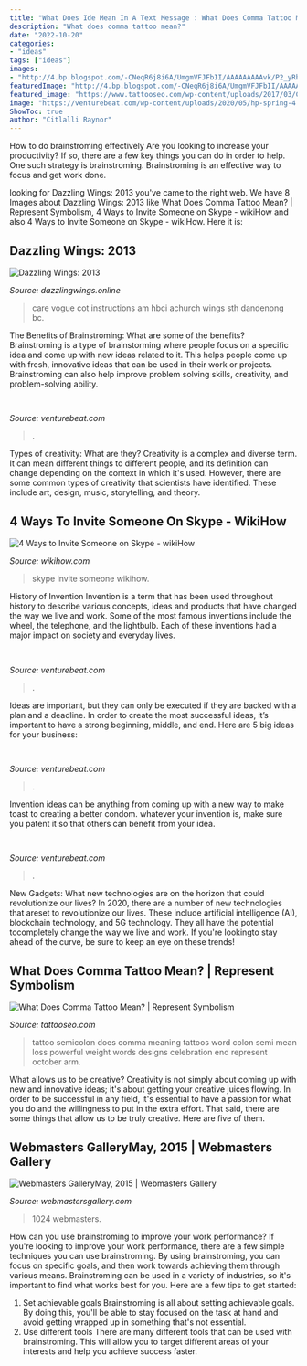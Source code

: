```yaml
---
title: "What Does Ide Mean In A Text Message : What Does Comma Tattoo Mean?"
description: "What does comma tattoo mean?"
date: "2022-10-20"
categories:
- "ideas"
tags: ["ideas"]
images:
- "http://4.bp.blogspot.com/-CNeqR6j8i6A/UmgmVFJFbII/AAAAAAAAAvk/P2_yRbPTPs8/s1600/Overfull+trash+can+file0001248966677.jpg"
featuredImage: "http://4.bp.blogspot.com/-CNeqR6j8i6A/UmgmVFJFbII/AAAAAAAAAvk/P2_yRbPTPs8/s1600/Overfull+trash+can+file0001248966677.jpg"
featured_image: "https://www.tattooseo.com/wp-content/uploads/2017/03/Comma-Tattoo-Meaning-9.jpg"
image: "https://venturebeat.com/wp-content/uploads/2020/05/hp-spring-4.jpg"
ShowToc: true
author: "Citlalli Raynor"
---
```



How to do brainstroming effectively
Are you looking to increase your productivity? If so, there are a few key things you can do in order to help. One such strategy is brainstroming. Brainstroming is an effective way to focus and get work done.

	

		
looking for Dazzling Wings: 2013 you've came to the right web. We have 8 Images about Dazzling Wings: 2013 like What Does Comma Tattoo Mean? | Represent Symbolism, 4 Ways to Invite Someone on Skype - wikiHow and also 4 Ways to Invite Someone on Skype - wikiHow. Here it is:
		
    
## Dazzling Wings: 2013

<img loading=lazy src="http://4.bp.blogspot.com/-CNeqR6j8i6A/UmgmVFJFbII/AAAAAAAAAvk/P2_yRbPTPs8/s1600/Overfull+trash+can+file0001248966677.jpg" onerror="this.onerror=null;this.src='https://tse3.mm.bing.net/th?id=OIP.D-wYYIvEBcju3w6-0XmfMwHaF9&amp;pid=15.1';" alt="Dazzling Wings: 2013">

_Source: dazzlingwings.online_

>care vogue cot instructions am hbci achurch wings sth dandenong bc. 

	

The Benefits of Brainstroming: What are some of the benefits?
Brainstroming is a type of brainstorming where people focus on a specific idea and come up with new ideas related to it. This helps people come up with fresh, innovative ideas that can be used in their work or projects. Brainstroming can also help improve problem solving skills, creativity, and problem-solving ability.

    
## 

<img loading=lazy src="https://venturebeat.com/wp-content/uploads/2020/05/hp-spring-4.jpg" onerror="this.onerror=null;this.src='https://tse1.mm.bing.net/th?id=OIP.5Eh6tApXNensZpKqgv-7wQHaEl&amp;pid=15.1';" alt="">

_Source: venturebeat.com_

>. 

	

Types of creativity: What are they?
Creativity is a complex and diverse term. It can mean different things to different people, and its definition can change depending on the context in which it's used. However, there are some common types of creativity that scientists have identified. These include art, design, music, storytelling, and
theory.

    
## 4 Ways To Invite Someone On Skype - WikiHow

<img loading=lazy src="https://www.wikihow.com/images/5/51/Invite-Someone-on-Skype-Step-29.jpg" onerror="this.onerror=null;this.src='https://tse1.mm.bing.net/th?id=OIP.LrGNpWpeVGO7-nbKTCdkeQHaFj&amp;pid=15.1';" alt="4 Ways to Invite Someone on Skype - wikiHow">

_Source: wikihow.com_

>skype invite someone wikihow. 

	

History of Invention
Invention is a term that has been used throughout history to describe various concepts, ideas and products that have changed the way we live and work. Some of the most famous inventions include the wheel, the telephone, and the lightbulb. Each of these inventions had a major impact on society and everyday lives.

    
## 

<img loading=lazy src="https://venturebeat.com/wp-content/uploads/2018/01/zac41361_rgb.jpg?w=800" onerror="this.onerror=null;this.src='https://tse4.mm.bing.net/th?id=OIP.J2ZubWp3pAFTO0RZTCCAuQHaE7&amp;pid=15.1';" alt="">

_Source: venturebeat.com_

>. 

	

Ideas are important, but they can only be executed if they are backed with a plan and a deadline. In order to create the most successful ideas, it’s important to have a strong beginning, middle, and end. Here are 5 big ideas for your business: 

    
## 

<img loading=lazy src="https://venturebeat.com/wp-content/uploads/2019/11/IMG_3240-e1573749994803.png?w=241" onerror="this.onerror=null;this.src='https://tse3.mm.bing.net/th?id=OIP.18SuttK3qaZEnl0_bkPofAAAAA&amp;pid=15.1';" alt="">

_Source: venturebeat.com_

>. 

	

Invention ideas can be anything from coming up with a new way to make toast to creating a better condom. whatever your invention is, make sure you patent it so that others can benefit from your idea.

    
## 

<img loading=lazy src="https://venturebeat.com/wp-content/uploads/2019/11/homepod-siriauth.jpg" onerror="this.onerror=null;this.src='https://tse1.mm.bing.net/th?id=OIP.PfNvvY4uYdEEY-1lUA83vQHaFF&amp;pid=15.1';" alt="">

_Source: venturebeat.com_

>. 

	

New Gadgets: What new technologies are on the horizon that could revolutionize our lives?
In 2020, there are a number of new technologies that areset to revolutionize our lives. These include artificial intelligence (AI), blockchain technology, and 5G technology. They all have the potential tocompletely change the way we live and work. If you're lookingto stay ahead of the curve, be sure to keep an eye on these trends!

    
## What Does Comma Tattoo Mean? | Represent Symbolism

<img loading=lazy src="https://www.tattooseo.com/wp-content/uploads/2017/03/Comma-Tattoo-Meaning-9.jpg" onerror="this.onerror=null;this.src='https://tse4.mm.bing.net/th?id=OIP.AYzuykptQ4NN7QxOB7kUxAAAAA&amp;pid=15.1';" alt="What Does Comma Tattoo Mean? | Represent Symbolism">

_Source: tattooseo.com_

>tattoo semicolon does comma meaning tattoos word colon semi mean loss powerful weight words designs celebration end represent october arm. 

	

What allows us to be creative?
Creativity is not simply about coming up with new and innovative ideas; it's about getting your creative juices flowing. In order to be successful in any field, it's essential to have a passion for what you do and the willingness to put in the extra effort. That said, there are some things that allow us to be truly creative. Here are five of them.

    
## Webmasters GalleryMay, 2015 | Webmasters Gallery

<img loading=lazy src="http://files.smashingmagazine.com/wallpapers/june-15/fishing-is-my-passion/nocal/june-15-fishing-is-my-passion-nocal-1024x1024.jpg" onerror="this.onerror=null;this.src='https://tse1.mm.bing.net/th?id=OIP.jh9pa6KBO6jYLg8rJULp1wHaHa&amp;pid=15.1';" alt="Webmasters GalleryMay, 2015 | Webmasters Gallery">

_Source: webmastersgallery.com_

>1024 webmasters. 

	

How can you use brainstroming to improve your work performance?
If you're looking to improve your work performance, there are a few simple techniques you can use brainstroming. By using brainstroming, you can focus on specific goals, and then work towards achieving them through various means. Brainstroming can be used in a variety of industries, so it's important to find what works best for you. Here are a few tips to get started: 
1. Set achievable goals
Brainstroming is all about setting achievable goals. By doing this, you'll be able to stay focused on the task at hand and avoid getting wrapped up in something that's not essential. 
2. Use different tools
There are many different tools that can be used with brainstroming. This will allow you to target different areas of your interests and help you achieve success faster. 

